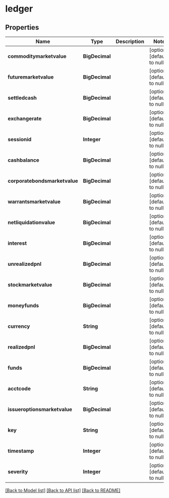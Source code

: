 # ledger
## Properties

| Name | Type | Description | Notes |
|------------ | ------------- | ------------- | -------------|
| **commoditymarketvalue** | **BigDecimal** |  | [optional] [default to null] |
| **futuremarketvalue** | **BigDecimal** |  | [optional] [default to null] |
| **settledcash** | **BigDecimal** |  | [optional] [default to null] |
| **exchangerate** | **BigDecimal** |  | [optional] [default to null] |
| **sessionid** | **Integer** |  | [optional] [default to null] |
| **cashbalance** | **BigDecimal** |  | [optional] [default to null] |
| **corporatebondsmarketvalue** | **BigDecimal** |  | [optional] [default to null] |
| **warrantsmarketvalue** | **BigDecimal** |  | [optional] [default to null] |
| **netliquidationvalue** | **BigDecimal** |  | [optional] [default to null] |
| **interest** | **BigDecimal** |  | [optional] [default to null] |
| **unrealizedpnl** | **BigDecimal** |  | [optional] [default to null] |
| **stockmarketvalue** | **BigDecimal** |  | [optional] [default to null] |
| **moneyfunds** | **BigDecimal** |  | [optional] [default to null] |
| **currency** | **String** |  | [optional] [default to null] |
| **realizedpnl** | **BigDecimal** |  | [optional] [default to null] |
| **funds** | **BigDecimal** |  | [optional] [default to null] |
| **acctcode** | **String** |  | [optional] [default to null] |
| **issueroptionsmarketvalue** | **BigDecimal** |  | [optional] [default to null] |
| **key** | **String** |  | [optional] [default to null] |
| **timestamp** | **Integer** |  | [optional] [default to null] |
| **severity** | **Integer** |  | [optional] [default to null] |

[[Back to Model list]](../README.md#documentation-for-models) [[Back to API list]](../README.md#documentation-for-api-endpoints) [[Back to README]](../README.md)

